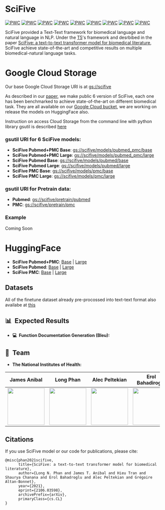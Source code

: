 # SciFive

[![PWC](https://img.shields.io/endpoint.svg?url=https://paperswithcode.com/badge/scifive-a-text-to-text-transformer-model-for/named-entity-recognition-on-bc5cdr-chemical)](https://paperswithcode.com/sota/named-entity-recognition-on-bc5cdr-chemical?p=scifive-a-text-to-text-transformer-model-for)
[![PWC](https://img.shields.io/endpoint.svg?url=https://paperswithcode.com/badge/scifive-a-text-to-text-transformer-model-for/relation-extraction-on-chemprot)](https://paperswithcode.com/sota/relation-extraction-on-chemprot?p=scifive-a-text-to-text-transformer-model-for)
[![PWC](https://img.shields.io/endpoint.svg?url=https://paperswithcode.com/badge/scifive-a-text-to-text-transformer-model-for/natural-language-inference-on-mednli)](https://paperswithcode.com/sota/natural-language-inference-on-mednli?p=scifive-a-text-to-text-transformer-model-for)
[![PWC](https://img.shields.io/endpoint.svg?url=https://paperswithcode.com/badge/scifive-a-text-to-text-transformer-model-for/named-entity-recognition-on-species-800)](https://paperswithcode.com/sota/named-entity-recognition-on-species-800?p=scifive-a-text-to-text-transformer-model-for)
[![PWC](https://img.shields.io/endpoint.svg?url=https://paperswithcode.com/badge/scifive-a-text-to-text-transformer-model-for/named-entity-recognition-on-bc5cdr-disease)](https://paperswithcode.com/sota/named-entity-recognition-on-bc5cdr-disease?p=scifive-a-text-to-text-transformer-model-for)
[![PWC](https://img.shields.io/endpoint.svg?url=https://paperswithcode.com/badge/scifive-a-text-to-text-transformer-model-for/drug-drug-interaction-extraction-on-ddi)](https://paperswithcode.com/sota/drug-drug-interaction-extraction-on-ddi?p=scifive-a-text-to-text-transformer-model-for)
[![PWC](https://img.shields.io/endpoint.svg?url=https://paperswithcode.com/badge/scifive-a-text-to-text-transformer-model-for/document-classification-on-hoc)](https://paperswithcode.com/sota/document-classification-on-hoc?p=scifive-a-text-to-text-transformer-model-for)
[![PWC](https://img.shields.io/endpoint.svg?url=https://paperswithcode.com/badge/scifive-a-text-to-text-transformer-model-for/named-entity-recognition-ner-on-ncbi-disease)](https://paperswithcode.com/sota/named-entity-recognition-ner-on-ncbi-disease?p=scifive-a-text-to-text-transformer-model-for)
[![PWC](https://img.shields.io/endpoint.svg?url=https://paperswithcode.com/badge/scifive-a-text-to-text-transformer-model-for/named-entity-recognition-ner-on-jnlpba)](https://paperswithcode.com/sota/named-entity-recognition-ner-on-jnlpba?p=scifive-a-text-to-text-transformer-model-for)


SciFive provided a Text-Text framework for biomedical language and natural language in NLP. Under the [T5](https://github.com/google-research/text-to-text-transfer-transformer)'s framework and desrbibed in the paper [SciFive: a text-to-text transformer model for biomedical literature](), SciFive achieve state-of-the-art and competitive results on multiple biomedical-natural language tasks. 

# Google Cloud Storage 

Our base Google Cloud Storage URI is at [gs://scifive]()


As described in our [paper](https://arxiv.org/abs/2106.03598), we make public 6 version of SciFive, each one has been benchmarked to achieve state-of-the-art on different biomedical task. They are all available on our [Google Cloud bucket](https://console.cloud.google.com/storage/browser/scifive), we are working on release the models on HuggingFace also.

Instruction on access Cloud Storage from the command line with python library gsutil is described [here](https://cloud.google.com/storage/docs/gsutil)

### gsutil URI for 6 SciFive models:

* **SciFive Pubmed+PMC Base**: [gs://scifive/models/pubmed_pmc/base]() 
* **SciFive Pubmed+PMC Large**: [gs://scifive/models/pubmed_pmc/large]() 
* **SciFive Pubmed Base**: [gs://scifive/models/pubmed/base]() 
* **SciFive Pubmed Large**: [gs://scifive/models/pubmed/large]() 
* **SciFive PMC Base**: [gs://scifive/models/pmc/base]() 
* **SciFive PMC Large**: [gs://scifive/models/pmc/large]() 

### gsutil URI for Pretrain data:
* **Pubmed**: [gs://scifive/pretrain/pubmed]() 
* **PMC**: [gs://scifive/pretrain/pmc]() 


### Example
Coming Soon


# HuggingFace
* **SciFive Pubmed+PMC**: [Base](https://huggingface.co/razent/SciFive-base-Pubmed_PMC) | [Large](https://huggingface.co/razent/SciFive-large-Pubmed_PMC) 
* **SciFive Pubmed**: [Base](https://huggingface.co/razent/SciFive-base) | [Large](https://huggingface.co/razent/SciFive-lage-Pubmed) 
* **SciFive PMC**: [Base](https://huggingface.co/razent/SciFive-base-PMC) | [Large](https://huggingface.co/razent/SciFive-large-PMC)

## Datasets

All of the finetune dataset already pre-procossed into text-text format also availabe at [this](https://console.cloud.google.com/storage/browser/scifive/finetune)

## 📊&nbsp; Expected Results 

<a name="function-documentation-generation"></a>
 * <b>💻&nbsp; Function Documentation Generation (Bleu):</b><br/>
 
<!-- |   Language / Model   |     Python     |      Java      |       Go       |      Php       |      Ruby      |   JavaScript   |
| -------------------- | :------------: | :------------: | :------------: | :------------: | :------------: | :------------: |
|   CodeTrans-ST-Small    |      17.31     |     16.65      |     16.89      |     23.05      |      9.19      |      13.7      |
|   CodeTrans-ST-Base     |      16.86     |     17.17      |     17.16      |     22.98      |      8.23      |      13.17     |   
|   CodeTrans-TF-Small    |      19.93     |     19.48      |     18.88      |     25.35      |     13.15      |      17.23     |
|   CodeTrans-TF-Base     |      20.26     |     20.19      |     19.50      |     25.84      |     14.07      |      18.25     |
|   CodeTrans-TF-Large    |      20.35     |     20.06      |   **19.54**    |     26.18      |     14.94      |    **18.98**   |
|   CodeTrans-MT-Small    |      19.64     |     19.00      |     19.15      |     24.68      |     14.91      |      15.26     |
|   CodeTrans-MT-Base     |    **20.39**   |     21.22      |     19.43      |   **26.23**    |   **15.26**    |      16.11     |
|   CodeTrans-MT-Large    |      20.18     |   **21.87**    |     19.38      |     26.08      |     15.00      |      16.23     |
|   CodeTrans-MT-TF-Small |      19.77     |     20.04      |     19.36      |     25.55      |     13.70      |      17.24     |
|   CodeTrans-MT-TF-Base  |      19.77     |     21.12      |     18.86      |     25.79      |     14.24      |      18.62     |
|   CodeTrans-MT-TF-Large |      18.94     |     21.42      |     18.77      |     26.20      |     14.19      |      18.83     |
|   State of the art   |      19.06     |     17.65      |     18.07      |     25.16      |     12.16      |      14.90     |
 
<a name="source-code-summarization"></a>
 * <b>💻&nbsp; Source Code Summarization (Bleu):</b><br/>
 
|   Language / Model   |     Python     |       SQL      |       C#       |
| -------------------- | :------------: | :------------: | :------------: |
|   CodeTrans-ST-Small    |      8.45      |     17.55      |     19.74      |
|   CodeTrans-ST-Base     |      9.12      |     15.00      |     18.65      | 
|   CodeTrans-TF-Small    |     10.06      |     17.71      |     20.40      |
|   CodeTrans-TF-Base     |     10.94      |     17.66      |     21.12      |
|   CodeTrans-TF-Large    |     12.41      |     18.40      |     21.43      |
|   CodeTrans-MT-Small    |     13.11      |     19.15      |     22.39      |
|   CodeTrans-MT-Base     |   **13.37**    |     19.24      |     23.20      |
|   CodeTrans-MT-Large    |     13.24      |     19.40      |   **23.57**    |
|   CodeTrans-MT-TF-Small |     12.10      |     18.25      |     22.03      |
|   CodeTrans-MT-TF-Base  |     10.64      |     16.91      |     21.40      |
|   CodeTrans-MT-TF-Large |     12.14      |   **19.98**    |     21.10      |
|   State of the art   |       --       |     18.40      |     20.50      |

<a name="code-comment-generation"></a>
 * <b>💻&nbsp; Code Comment Generation (Bleu):</b><br/>
 
|   Language / Model   |      Java      |
| -------------------- | :------------: |
|   CodeTrans-ST-Small    |     37.98      |
|   CodeTrans-ST-Base     |     38.07      |
|   CodeTrans-TF-Small    |     38.56      |
|   CodeTrans-TF-Base     |     39.06      |
|   CodeTrans-TF-Large    |   **39.50**    |
|   CodeTrans-MT-Small    |     20.15      |
|   CodeTrans-MT-Base     |     27.44      |
|   CodeTrans-MT-Large    |     34.69      |
|   CodeTrans-MT-TF-Small |     38.37      |
|   CodeTrans-MT-TF-Base  |     38.90      |
|   CodeTrans-MT-TF-Large |     39.25      |
|   State of the art   |     38.17      |

<a name="commit-message-generation"></a>
 * <b>💻&nbsp; Commit Message Generation (Bleu):</b><br/>
 
|   Language / Model   |      Java      |
| -------------------- | :------------: |
|   CodeTrans-ST-Small    |     39.61      |
|   CodeTrans-ST-Base     |     38.67      |
|   CodeTrans-TF-Small    |     44.22      |
|   CodeTrans-TF-Base     |     44.17      |
|   CodeTrans-TF-Large    |   **44.41**    |
|   CodeTrans-MT-Small    |     36.17      |
|   CodeTrans-MT-Base     |     39.25      |
|   CodeTrans-MT-Large    |     41.18      |
|   CodeTrans-MT-TF-Small |     43.96      |
|   CodeTrans-MT-TF-Base  |     44.19      |
|   CodeTrans-MT-TF-Large |     44.34      |
|   State of the art   |     32.81      |

<a name="api-sequence-recommendation"></a>
 * <b>💻&nbsp; API Sequence Recommendation (Bleu):</b><br/>
 
|   Language / Model   |      Java      |
| -------------------- | :------------: |
|   CodeTrans-ST-Small    |     68.71      |
|   CodeTrans-ST-Base     |     70.45      |
|   CodeTrans-TF-Small    |     68.90      |
|   CodeTrans-TF-Base     |     72.11      |
|   CodeTrans-TF-Large    |     73.26      |
|   CodeTrans-MT-Small    |     58.43      |
|   CodeTrans-MT-Base     |     67.97      |
|   CodeTrans-MT-Large    |     72.29      |
|   CodeTrans-MT-TF-Small |     69.29      |
|   CodeTrans-MT-TF-Base  |     72.89      |
|   CodeTrans-MT-TF-Large |   **73.39**    |
|   State of the art   |     54.42      |

<a name="programming-language-and-synthesis"></a>
 * <b>💻&nbsp; Programming Language and Synthesis (Accuracy):</b><br/>
 
|   Language / Model   |      LISP      |
| -------------------- | :------------: |
|   CodeTrans-ST-Small    |     89.43      |
|   CodeTrans-ST-Base     |     89.65      |
|   CodeTrans-TF-Small    |     90.30      |
|   CodeTrans-TF-Base     |     90.24      |
|   CodeTrans-TF-Large    |     90.21      |
|   CodeTrans-MT-Small    |     82.88      |
|   CodeTrans-MT-Base     |     86.99      |
|   CodeTrans-MT-Large    |     90.27      |
|   CodeTrans-MT-TF-Small |   **90.31**    |
|   CodeTrans-MT-TF-Base  |     90.30      |
|   CodeTrans-MT-TF-Large |     90.17      |
|   State of the art   |     85.80      | -->

## 🤵&nbsp; Team

 * <b>The National Institutes of Health:</b><br/>

| James Anibal       |       Long Phan  |  Alec Peltekian | Erol Bahadiroglu |
|:-------------------------:|:-------------------------:|:-------------------------:|:-------------------------:|
| <img width=120/ src="https://faes.org/sites/default/files/james_anibal.png"> | <img width=120/ src="https://media-exp1.licdn.com/dms/image/C4E03AQFqMmKjyQRtAQ/profile-displayphoto-shrink_400_400/0/1594192915473?e=1628726400&v=beta&t=9rPFc2GnImXXDtPoXxoS0432LjybyWJVL0b_fn6aLew"> | <img width=120/ src="https://media-exp1.licdn.com/dms/image/C4E03AQGIjDegQmApcQ/profile-displayphoto-shrink_200_200/0/1573082873285?e=1628121600&v=beta&t=kuXiDY3qIzmAAqDvZugOgCAcFlaGEw4fRbJf1pAdMPY"> | <img width=120/ src="https://media-exp1.licdn.com/dms/image/C4D03AQGygdk5u9F1HA/profile-displayphoto-shrink_200_200/0/1522727407036?e=1628121600&v=beta&t=Z_4O17wxhWnatS7Vye0VekyIJiKBMOvpdyCyO3pIaVY"> |

## Citations
If you use SciFive model or our code for publications, please cite: 
```
@misc{phan2021scifive,
      title={SciFive: a text-to-text transformer model for biomedical literature}, 
      author={Long N. Phan and James T. Anibal and Hieu Tran and Shaurya Chanana and Erol Bahadroglu and Alec Peltekian and Grégoire Altan-Bonnet},
      year={2021},
      eprint={2106.03598},
      archivePrefix={arXiv},
      primaryClass={cs.CL}
}
```

